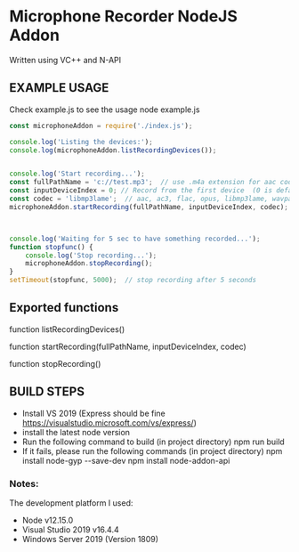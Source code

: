 # Microphone Recorder NodeJS Addon

Written using VC++ and N-API  


## EXAMPLE USAGE
Check example.js to see the usage
node example.js

```js
const microphoneAddon = require('./index.js');

console.log('Listing the devices:');
console.log(microphoneAddon.listRecordingDevices());


console.log('Start recording...');
const fullPathName = 'c://test.mp3';  // use .m4a extension for aac codec
const inputDeviceIndex = 0; // Record from the first device  (0 is default audio input device)
const codec = 'libmp3lame';  // aac, ac3, flac, opus, libmp3lame, wavpack    https://www.ffmpeg.org/ffmpeg-codecs.html
microphoneAddon.startRecording(fullPathName, inputDeviceIndex, codec);



console.log('Waiting for 5 sec to have something recorded...');
function stopfunc() {
	console.log('Stop recording...');
	microphoneAddon.stopRecording();
}
setTimeout(stopfunc, 5000);  // stop recording after 5 seconds
```


## Exported functions

function listRecordingDevices() 

function startRecording(fullPathName, inputDeviceIndex, codec)

function stopRecording()


## BUILD STEPS
- Install VS 2019  (Express should be fine   https://visualstudio.microsoft.com/vs/express/)
- install the latest node version   
- Run the following command to build (in project directory)
npm run build 
- If it fails, please run the following commands (in project directory)
npm install node-gyp --save-dev
npm install node-addon-api


### Notes:
The development platform I used:
- Node v12.15.0 
- Visual Studio 2019 v16.4.4
- Windows Server 2019 (Version 1809)